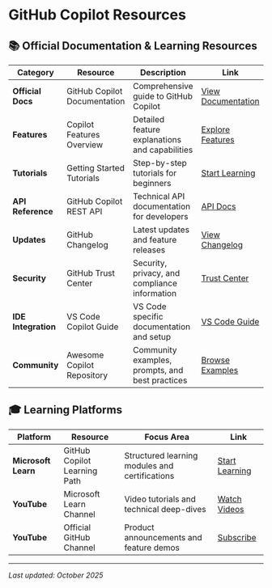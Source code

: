 # GitHub Copilot Resources

## 📚 Official Documentation & Learning Resources

| Category | Resource | Description | Link |
|----------|----------|-------------|------|
| **Official Docs** | GitHub Copilot Documentation | Comprehensive guide to GitHub Copilot | [View Documentation](https://docs.github.com/en/enterprise-cloud@latest/copilot) |
| **Features** | Copilot Features Overview | Detailed feature explanations and capabilities | [Explore Features](https://docs.github.com/en/enterprise-cloud@latest/copilot/get-started/features) |
| **Tutorials** | Getting Started Tutorials | Step-by-step tutorials for beginners | [Start Learning](https://docs.github.com/en/enterprise-cloud@latest/copilot/tutorials) |
| **API Reference** | GitHub Copilot REST API | Technical API documentation for developers | [API Docs](https://docs.github.com/en/enterprise-cloud@latest/rest/copilot) |
| **Updates** | GitHub Changelog | Latest updates and feature releases | [View Changelog](https://github.blog/changelog/?label=copilot) |
| **Security** | GitHub Trust Center | Security, privacy, and compliance information | [Trust Center](https://github.com/trust-center) |
| **IDE Integration** | VS Code Copilot Guide | VS Code specific documentation and setup | [VS Code Guide](https://code.visualstudio.com/docs/copilot/overview) |
| **Community** | Awesome Copilot Repository | Community examples, prompts, and best practices | [Browse Examples](https://github.com/github/awesome-copilot/tree/main) |

## 🎓 Learning Platforms

| Platform | Resource | Focus Area | Link |
|----------|----------|------------|------|
| **Microsoft Learn** | GitHub Copilot Learning Path | Structured learning modules and certifications | [Start Learning](https://learn.microsoft.com/en-us/training/browse/?resource_type=learning%20path&terms=github%20copilot) |
| **YouTube** | Microsoft Learn Channel | Video tutorials and technical deep-dives | [Watch Videos](https://www.youtube.com/@MicrosoftLearn/search?query=github) |
| **YouTube** | Official GitHub Channel | Product announcements and feature demos | [Subscribe](https://www.youtube.com/@GitHub/videos) |

---
*Last updated: October 2025*

